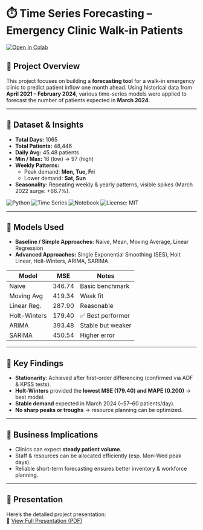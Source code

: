 # ⏱️ Time Series Forecasting – Emergency Clinic Walk-in Patients

[![Open In Colab](https://colab.research.google.com/assets/colab-badge.svg)](
https://colab.research.google.com/github/Sagarramteke19/times-series-forecasting/blob/main/timeseries.ipynb)

## 📌 Project Overview
This project focuses on building a **forecasting tool** for a walk-in emergency clinic to predict patient inflow one month ahead. Using historical data from **April 2021 – February 2024**, various time-series models were applied to forecast the number of patients expected in **March 2024**.

---

## 🔹 Dataset & Insights
- **Total Days:** 1065  
- **Total Patients:** 48,446  
- **Daily Avg:** 45.48 patients  
- **Min / Max:** 16 (low) → 97 (high)  
- **Weekly Patterns:**  
  - Peak demand: **Mon, Tue, Fri**  
  - Lower demand: **Sat, Sun**  
- **Seasonality:** Repeating weekly & yearly patterns, visible spikes (March 2022 surge: +66.7%).
  
![Python](https://img.shields.io/badge/Python-3.10+-blue)
![Time Series](https://img.shields.io/badge/Time%20Series-ARIMA%20%7C%20Prophet%20%7C%20HW-orange)
![Notebook](https://img.shields.io/badge/Jupyter-Notebook-informational)
![License: MIT](https://img.shields.io/badge/License-MIT-green)

---

## 🔹 Models Used
- **Baseline / Simple Approaches:** Naive, Mean, Moving Average, Linear Regression  
- **Advanced Approaches:** Single Exponential Smoothing (SES), Holt Linear, Holt-Winters, ARIMA, SARIMA  

| Model       | MSE    | Notes |
|-------------|--------|-------|
| Naive       | 346.74 | Basic benchmark |
| Moving Avg  | 419.34 | Weak fit |
| Linear Reg. | 287.90 | Reasonable |
| Holt-Winters| 179.40 | ✅ Best performer |
| ARIMA       | 393.48 | Stable but weaker |
| SARIMA      | 450.54 | Higher error |

---

## 🔹 Key Findings
- **Stationarity**: Achieved after first-order differencing (confirmed via ADF & KPSS tests).  
- **Holt-Winters** provided the **lowest MSE (179.40) and MAPE (0.200)** → best model.  
- **Stable demand** expected in March 2024 (~57–60 patients/day).  
- **No sharp peaks or troughs** → resource planning can be optimized.  

---

## 🔹 Business Implications
- Clinics can expect **steady patient volume**.  
- Staff & resources can be allocated efficiently (esp. Mon–Wed peak days).  
- Reliable short-term forecasting ensures better inventory & workforce planning.  

---

## 📑 Presentation
Here’s the detailed project presentation:  
📄 [View Full Presentation (PDF)](./doc/Presentation4.pdf)

